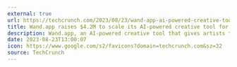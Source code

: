 ```yaml
---
external: true
url: https://techcrunch.com/2023/08/23/wand-app-ai-powered-creative-tool-artists-raises-4-2m-seed-funding/
title: Wand.app raises $4.2M to scale its AI-powered creative tool for artists
description: Wand.app, an AI-powered creative tool that gives artists the ability to manually customize and visualize their ideas, has raised $4.2 million.
date: 2023-08-23T13:00:07
icon: https://www.google.com/s2/favicons?domain=techcrunch.com&sz=32
source: TechCrunch
---
```

